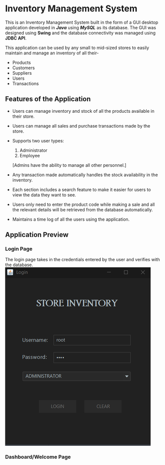 # Inventory Management System

This is an Inventory Management System built in the form of a GUI desktop application developed in ***Java*** using ***MySQL*** as its database.
The GUI was designed using **Swing** and the database connectivity was managed using **JDBC API**.


This application can be used by any small to mid-sized stores to easily maintain and manage an inventory of all their-
- Products 
- Customers 
- Suppliers
- Users 
- Transactions


## Features of the Application

- Users can manage inventory and stock of all the products available in their store.
- Users can manage all sales and purchase transactions made by the store.
- Supports two user types:
  1. Administrator
  2. Employee
  
  [Admins have the ability to manage all other personnel.]
- Any transaction made automatically handles the stock availability in the inventory.
- Each section includes a search feature to make it easier for users to view the data they want to see.
- Users only need to enter the product code while making a sale and all the relevant details will be retrieved from the database automatically.
- Maintains a time log of all the users using the application.


## Application Preview

### Login Page

The login page takes in the credentials entered by the user and verifies with the database.
![loginpage](screenshots/login.png)

### Dashboard/Welcome Page


